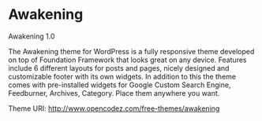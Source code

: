 Awakening
=============

Awakening 1.0

The Awakening theme for WordPress is a fully responsive theme developed on top of Foundation Framework that looks great on any device. Features include 6 different layouts for posts and pages, nicely designed and customizable footer with its own widgets. In addition to this the theme comes with pre-installed widgets for Google Custom Search Engine, Feedburner, Archives, Category. Place them anywhere you want.


Theme URI: http://www.opencodez.com/free-themes/awakening
